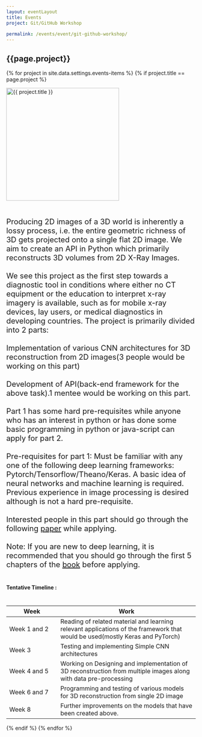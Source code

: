 ```yaml
---
layout: eventLayout
title: Events
project: Git/GitHub Workshop
    
permalink: /events/event/git-github-workshop/
---
```


<h2 class="display1 m-3 p-3 text-center">{{page.project}}</h2>

{% for project in site.data.settings.events-items %}
{% if project.title == page.project %}
<div>
    <img src="{{ site.baseurl }}/{{ project.image }}"  width = "300" height="300" alt="{{ project.title }}" class="border rounded img-soc">
</div>

<div>
    <p class="display3" style = "font-size:20px;" >
        <br>
        Producing 2D images of a 3D world is inherently a lossy process, i.e. the entire geometric richness of 3D gets projected onto a single flat 2D image. We aim to create an API in Python which primarily reconstructs 3D volumes from 2D X-Ray Images.
<br><br>
We see this project as the first step towards a diagnostic tool in conditions where either no CT equipment or the education to interpret x-ray imagery is available, such as for mobile x-ray devices, lay users, or medical diagnostics in developing countries. The project is primarily divided into 2 parts:
<br><br>
    Implementation of various CNN architectures for 3D reconstruction from 2D images(3 people would be working on this part)
<br><br>
    Development of API(back-end framework for the above task).1 mentee would be working on this part.
<br><br>
Part 1 has some hard pre-requisites while anyone who has an interest in python or has done some basic programming in python or java-script can apply for part 2.
<br><br>
Pre-requisites for part 1: Must be familiar with any one of the following deep learning frameworks: Pytorch/Tensorflow/Theano/Keras. A basic idea of neural networks and machine learning is required. Previous experience in image processing is desired although is not a hard pre-requisite.
<br><br>
Interested people in this part should go through the following <a href='https://arxiv.org/pdf/1710.04867.pdf'>paper</a> while applying.
<br><br>
Note: If you are new to deep learning, it is recommended that you should go through the first 5 chapters of the <a href='https://www.goodreads.com/book/show/33986067-deep-learning-with-python'>book</a> before applying.
    </p>
</div>
<div>
    <h4 class="display3" style="margin:40px 0px 40px 0px;">Tentative Timeline :</h4>
    <table class="table table-striped">
    <thead>
        <tr>
        <th>Week</th>
        <th>Work</th>
        </tr>
    </thead>
    <tbody>
    <tr>
      <td style='width: 120px'>Week 1 and 2</td>
      <td>Reading of related material and learning relevant applications of the framework that would be used(mostly Keras and PyTorch)</td>
    </tr>
    <tr>
      <td>Week 3</td>
      <td>Testing and implementing Simple CNN architectures</td>
    </tr>
    <tr>
      <td>Week 4 and 5</td>
      <td>Working on Designing and implementation of 3D reconstruction from multiple images along with data pre-processing</td>
    </tr>
    <tr>
      <td>Week 6 and 7</td>
      <td>Programming and testing of various models for 3D reconstruction from single 2D image</td>
    </tr>
    <tr>
      <td>Week 8</td>
      <td>Further improvements on the models that have been created above.</td>
    </tr>
    </tbody>
    </table>
</div>
{% endif %}
{% endfor %}
